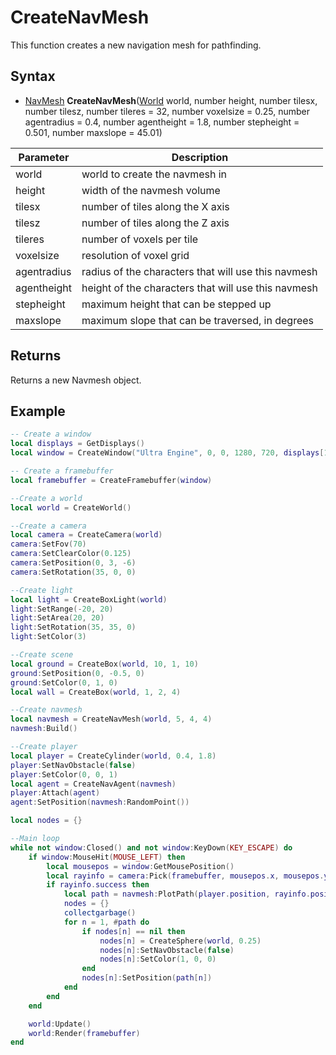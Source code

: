 # CreateNavMesh

This function creates a new navigation mesh for pathfinding.

## Syntax

- [NavMesh](NavMesh.md) **CreateNavMesh**([World](World.md) world, number height, number tilesx, number tilesz, number tileres = 32, number voxelsize = 0.25, number agentradius = 0.4, number agentheight = 1.8, number stepheight = 0.501, number maxslope = 45.01)

| Parameter | Description |
| --- | --- |
| world | world to create the navmesh in |
| height | width of the navmesh volume |
| tilesx | number of tiles along the X axis |
| tilesz | number of tiles along the Z axis |
| tileres | number of voxels per tile |
| voxelsize | resolution of voxel grid |
| agentradius | radius of the characters that will use this navmesh |
| agentheight | height of the characters that will use this navmesh |
| stepheight | maximum height that can be stepped up |
| maxslope | maximum slope that can be traversed, in degrees |

## Returns

Returns a new Navmesh object.

## Example

```lua
-- Create a window
local displays = GetDisplays()
local window = CreateWindow("Ultra Engine", 0, 0, 1280, 720, displays[1], WINDOW_CENTER | WINDOW_TITLEBAR)

-- Create a framebuffer
local framebuffer = CreateFramebuffer(window)

--Create a world
local world = CreateWorld()

--Create a camera
local camera = CreateCamera(world)
camera:SetFov(70)
camera:SetClearColor(0.125)
camera:SetPosition(0, 3, -6)
camera:SetRotation(35, 0, 0)

--Create light
local light = CreateBoxLight(world)
light:SetRange(-20, 20)
light:SetArea(20, 20)
light:SetRotation(35, 35, 0)
light:SetColor(3)

--Create scene
local ground = CreateBox(world, 10, 1, 10)
ground:SetPosition(0, -0.5, 0)
ground:SetColor(0, 1, 0)
local wall = CreateBox(world, 1, 2, 4)

--Create navmesh
local navmesh = CreateNavMesh(world, 5, 4, 4)
navmesh:Build()

--Create player
local player = CreateCylinder(world, 0.4, 1.8)
player:SetNavObstacle(false)
player:SetColor(0, 0, 1)
local agent = CreateNavAgent(navmesh)
player:Attach(agent)
agent:SetPosition(navmesh:RandomPoint())

local nodes = {}

--Main loop
while not window:Closed() and not window:KeyDown(KEY_ESCAPE) do
    if window:MouseHit(MOUSE_LEFT) then
        local mousepos = window:GetMousePosition()
        local rayinfo = camera:Pick(framebuffer, mousepos.x, mousepos.y)
        if rayinfo.success then
            local path = navmesh:PlotPath(player.position, rayinfo.position)
            nodes = {}
            collectgarbage()
            for n = 1, #path do
                if nodes[n] == nil then
                    nodes[n] = CreateSphere(world, 0.25)
                    nodes[n]:SetNavObstacle(false)
                    nodes[n]:SetColor(1, 0, 0)
                end
                nodes[n]:SetPosition(path[n])                
            end
        end
    end

    world:Update()
    world:Render(framebuffer)
end
```
